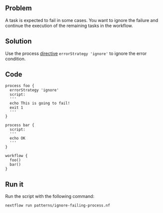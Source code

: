 ## Problem 

A task is expected to fail in some cases. You want to ignore the failure and continue the execution of the remaining tasks in the workflow. 

## Solution

Use the process [directive](https://www.nextflow.io/docs/latest/process.html#errorstrategy) `errorStrategy 'ignore'` to ignore the error condition. 

## Code 

```nextflow
process foo {
  errorStrategy 'ignore'
  script:
  '''
  echo This is going to fail!
  exit 1
  '''
}  

process bar {
  script:
  '''
  echo OK
  '''
}

workflow {
  foo()
  bar()
}
```

## Run it 

Run the script with the following command: 

```bash
nextflow run patterns/ignore-failing-process.nf 
```
